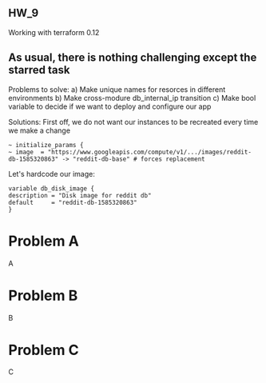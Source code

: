 ## HW_9
  Working with terraform 0.12

## As usual, there is nothing challenging except the starred task
  Problems to solve:
    a) Make unique names for resorces in different environments
    b) Make cross-modure db_internal_ip transition
    c) Make bool variable to decide if we want to deploy and configure our app
  
  Solutions:
    First off, we do not want our instances to be recreated every time we make a change
```
~ initialize_params {
~ image  = "https://www.googleapis.com/compute/v1/.../images/reddit-db-1585320863" -> "reddit-db-base" # forces replacement
```
  Let's hardcode our image:
```
variable db_disk_image {
description = "Disk image for reddit db"
default     = "reddit-db-1585320863"
}
```
# Problem A
  A

# Problem B
  B

# Problem C
  C